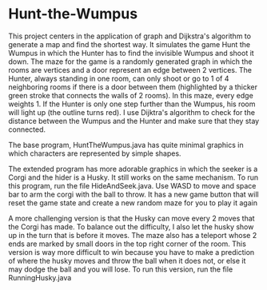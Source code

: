 # Hunt-the-Wumpus
This project centers in the application of graph and Dijkstra's algorithm to generate a map and find the shortest way. It simulates the game Hunt the Wumpus in which the Hunter has to find the invisible Wumpus and shoot it down. The maze for the game is a randomly generated graph in which the rooms are vertices and a door represent an edge between 2 vertices. The Hunter, always standing in one room, can only shoot or go to 1 of 4 neighboring rooms if there is a door between them (highlighted by a thicker green stroke that connects the walls of 2 rooms). In this maze, every edge weights 1. If the Hunter is only one step further than the Wumpus, his room will light up (the outline turns red). I use Dijktra's algorithm to check for the distance between the Wumpus and the Hunter and make sure that they stay connected.

The base program, HuntTheWumpus.java has quite minimal graphics in which characters are represented by simple shapes. 

The extended program has more adorable graphics in which the seeker is a Corgi and the hider is a Husky. It still works on the same mechanism. To run this program, run the file HideAndSeek.java. Use WASD to move and space bar to arm the corgi with the ball to throw. It has a new game button that will reset the game state and create a new random maze for you to play it again

A more challenging version is that the Husky can move every 2 moves that the Corgi has made. To balance out the difficulty, I also let the husky show up in the turn that is before it moves. The maze also has a teleport whose 2 ends are marked by small doors in the top right corner of the room. This version is way more difficult to win because you have to make a prediction of where the husky moves and throw the ball when it does not, or else it may dodge the ball and you will lose. To run this version, run the file RunningHusky.java
